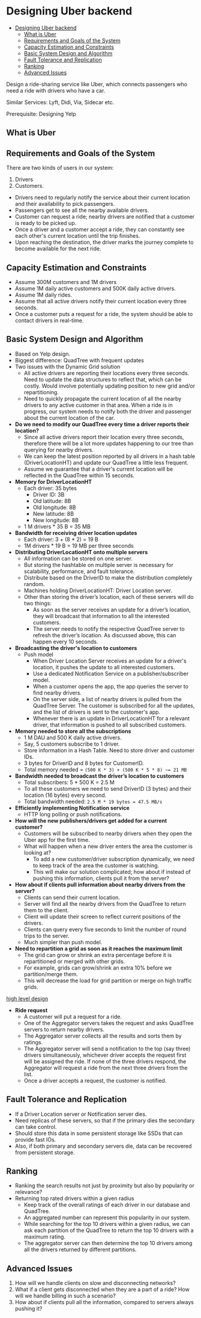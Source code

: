 # Designing Uber backend

- [Designing Uber backend](#designing-uber-backend)
  - [What is Uber](#what-is-uber)
  - [Requirements and Goals of the System](#requirements-and-goals-of-the-system)
  - [Capacity Estimation and Constraints](#capacity-estimation-and-constraints)
  - [Basic System Design and Algorithm](#basic-system-design-and-algorithm)
  - [Fault Tolerance and Replication](#fault-tolerance-and-replication)
  - [Ranking](#ranking)
  - [Advanced Issues](#advanced-issues)

Design a ride-sharing service like Uber, which connects passengers who need a ride with drivers who have a car.

Similar Services: Lyft, Didi, Via, Sidecar etc.

Prerequisite: Designing Yelp

## What is Uber

## Requirements and Goals of the System

There are two kinds of users in our system:

1. Drivers
2. Customers.

- Drivers need to regularly notify the service about their current location and their availability to pick passengers.
- Passengers get to see all the nearby available drivers.
- Customer can request a ride; nearby drivers are notified that a customer is ready to be picked up.
- Once a driver and a customer accept a ride, they can constantly see each other's current location until the trip finishes.
- Upon reaching the destination, the driver marks the journey complete to become available for the next ride.

## Capacity Estimation and Constraints

- Assume 300M customers and 1M drivers
- Assume 1M daily active customers and 500K daily active drivers.
- Assume 1M daily rides.
- Assume that all active drivers notify their current location every three seconds.
- Once a customer puts a request for a ride, the system should be able to contact drivers in real-time.

## Basic System Design and Algorithm

- Based on Yelp design.
- Biggest difference: QuadTree with frequent updates
- Two issues with the Dynamic Grid solution
  - All active drivers are reporting their locations every three seconds. Need to update the data structures to reflect that, which can be costly. Would involve potentially updating position to new grid and/or repartitioning.
  - Need to quickly propagate the current location of all the nearby drivers to any active customer in that area. When a ride is in progress, our system needs to notify both the driver and passenger about the current location of the car.
- **Do we need to modify our QuadTree every time a driver reports their location?**
  - Since all active drivers report their location every three seconds, therefore there will be a lot more updates happening to our tree than querying for nearby drivers.
  - We can keep the latest position reported by all drivers in a hash table (DriverLocationHT) and update our QuadTree a little less frequent.
  - Assume we guarantee that a driver's current location will be reflected in the QuadTree within 15 seconds.
- **Memory for DriverLocationHT**
  - Each driver: 35 bytes
    - Driver ID: 3B
    - Old latitude: 8B
    - Old longitude: 8B
    - New latitude: 8B
    - New longitude: 8B
  - 1 M drivers * 35 B = 35 MB
- **Bandwidth for receiving driver location updates**
  - Each driver: 3 + (8 * 2) = 19 B
  - 1M drivers * 19 B = 19 MB per three seconds
- **Distributing DriverLocationHT onto multiple servers**
  - All information can be stored on one server.
  - But storing the hashtable on multiple server is necessary for scalability, performance, and fault tolerance.
  - Distribute based on the DriverID to make the distribution completely random.
  - Machines holding DriverLocationHT: Driver Location server.
  - Other than storing the driver’s location, each of these servers will do two things:
    - As soon as the server receives an update for a driver’s location, they will broadcast that information to all the interested customers.
    - The server needs to notify the respective QuadTree server to refresh the driver’s location. As discussed above, this can happen every 10 seconds.
- **Broadcasting the driver's location to customers**
  - Push model
    - When Driver Location Server receives an update for a driver's location, it pushes the update to all interested customers.
    - Use a dedicated Notification Service on a publisher/subscriber model.
    - When a customer opens the app, the app queries the server to find nearby drivers.
    - On the server side, a list of nearby drivers is pulled from the QuadTree Server. The customer is subscribed for all the updates, and the list of drivers is sent to the customer's app.
    - Whenever there is an update in DriverLocationHT for a relevant driver, that information is pushed to all subscribed customers.
- **Memory needed to store all the subscriptions**
  - 1 M DAU and 500 K daily active drivers.
  - Say, 5 customers subscribe to 1 driver.
  - Store information in a Hash Table. Need to store driver and customer IDs.
  - 3 bytes for DriverID and 8 bytes for CustomerID.
  - Total memory needed = `(500 K * 3) + (500 K * 5 * 8) ~= 21 MB`
- **Bandwidth needed to broadcast the driver’s location to customers**
  - Total subscribers: 5 * 500 K = 2.5 M
  - To all these customers we need to send DriverID (3 bytes) and their location (16 bytes) every second.
  - Total bandwidth needed: `2.5 M * 19 bytes = 47.5 MB/s`
- **Efficiently implementing Notification service**
  - HTTP long polling or push notifications.
- **How will the new publishers/drivers get added for a current customer?**
  - Customers will be subscribed to nearby drivers when they open the Uber app for the first time.
  - What will happen when a new driver enters the area the customer is looking at?
    - To add a new customer/driver subscription dynamically, we need to keep track of the area the customer is watching.
    - This will make our solution complicated; how about if instead of pushing this information, clients pull it from the server?
- **How about if clients pull information about nearby drivers from the server?**
  - Clients can send their current location.
  - Server will find all the nearby drivers from the QuadTree to return them to the client.
  - Client will update their screen to reflect current positions of the drivers.
  - Clients can query every five seconds to limit the number of round trips to the server.
  - Much simpler than push model.
- **Need to repartition a grid as soon as it reaches the maximum limit**
  - The grid can grow or shrink an extra percentage before it is repartitioned or merged with other grids.
  - For example, grids can grow/shrink an extra 10% before we partition/merge them.
  - This will decrease the load for grid partition or merge on high traffic grids.

[high level design](./images/high-level-design_base64.md)

- **Ride request**
  - A customer will put a request for a ride.
  - One of the Aggregator servers takes the request and asks QuadTree servers to return nearby drivers.
  - The Aggregator server collects all the results and sorts them by ratings.
  - The Aggregator server will send a notification to the top (say three) drivers simultaneously, whichever driver accepts the request first will be assigned the ride. If none of the three drivers respond, the Aggregator will request a ride from the next three drivers from the list.
  - Once a driver accepts a request, the customer is notified.

## Fault Tolerance and Replication

- If a Driver Location server or Notification server dies.
- Need replicas of these servers, so that if the primary dies the secondary can take control.
- Should store this data in some persistent storage like SSDs that can provide fast IOs.
- Also, if both primary and secondary servers die, data can be recovered from persistent storage.

## Ranking

- Ranking the search results not just by proximity but also by popularity or relevance?
- Returning top rated drivers within a given radius
  - Keep track of the overall ratings of each driver in our database and QuadTree.
  - An aggregated number can represent this popularity in our system.
  - While searching for the top 10 drivers within a given radius, we can ask each partition of the QuadTree to return the top 10 drivers with a maximum rating.
  - The aggregator server can then determine the top 10 drivers among all the drivers returned by different partitions.

## Advanced Issues

1. How will we handle clients on slow and disconnecting networks?
2. What if a client gets disconnected when they are a part of a ride? How will we handle billing in such a scenario?
3. How about if clients pull all the information, compared to servers always pushing it?
